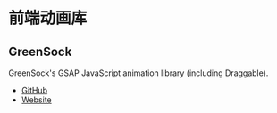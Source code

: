# 前端动画库

## GreenSock

GreenSock's GSAP JavaScript animation library (including Draggable). 

- [GitHub](https://github.com/greensock/GSAP)
- [Website](https://greensock.com/)
